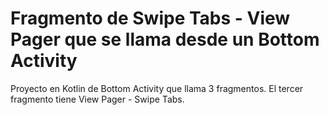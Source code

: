 # Fragmento de Swipe Tabs - View Pager que se llama desde un Bottom Activity
Proyecto en Kotlin de Bottom Activity que llama 3 fragmentos. El tercer fragmento tiene View Pager - Swipe Tabs.
